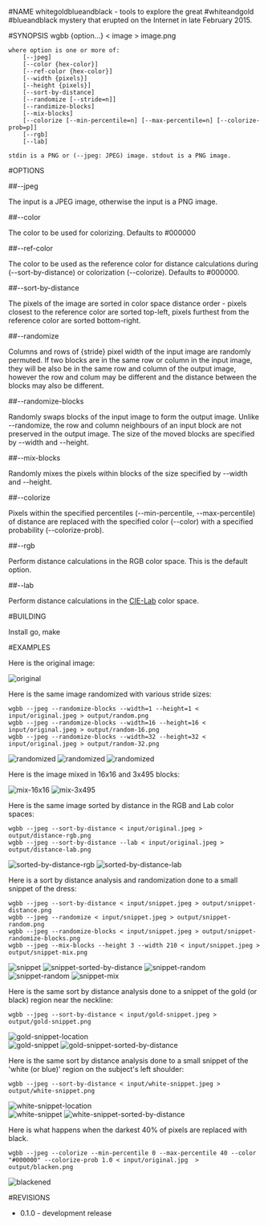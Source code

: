 #NAME
whitegoldblueandblack - tools to explore the great #whiteandgold #blueandblack mystery that erupted on the Internet in late February 2015.

#SYNOPSIS
	wgbb {option...} < image > image.png

	where option is one or more of:
		[--jpeg]
		[--color {hex-color}]
		[--ref-color {hex-color}]
		[--width {pixels}]
		[--height {pixels}]
		[--sort-by-distance]
		[--randomize [--stride=n]]
		[--randimize-blocks]
		[--mix-blocks]
		[--colorize [--min-percentile=n] [--max-percentile=n] [--colorize-prob=p]]
		[--rgb]
		[--lab]

	stdin is a PNG or (--jpeg: JPEG) image. stdout is a PNG image.

#OPTIONS

##--jpeg

The input is a JPEG image, otherwise the input is a PNG image.

##--color

The color to be used for colorizing. Defaults to #000000

##--ref-color

The color to be used as the reference color for distance calculations during (--sort-by-distance) or colorization (--colorize). Defaults to #000000.

##--sort-by-distance

The pixels of the image are sorted in color space distance order - pixels closest to the reference color are sorted top-left, pixels furthest from the reference color are sorted bottom-right.

##--randomize

Columns and rows of {stride} pixel width of the input image are randomly permuted. If two blocks are in the same row or column in the input image, they will be also be in the same row and column of the output image, however the row and colum may be different and the distance between the blocks may also be different.

##--randomize-blocks

Randomly swaps blocks of the input image to form the output image. Unlike --randomize, the row and column neighbours of an input block are not preserved in the output image. The size of the moved blocks are specified by --width and --height.

##--mix-blocks

Randomly mixes the pixels within blocks of the size specified by --width and --height.

##--colorize

Pixels within the specified percentiles (--min-percentile, --max-percentile) of distance are replaced with the specified color (--color) with a specified probability (--colorize-prob).

##--rgb

Perform distance calculations in the RGB color space. This is the default option.

##--lab

Perform distance calculations in the [CIE-Lab](http://en.wikipedia.org/wiki/Lab_color_space) color space.

#BUILDING

Install go,
	make

#EXAMPLES

Here is the original image:

![original](input/original.jpg)

Here is the same image randomized with various stride sizes:

	wgbb --jpeg --randomize-blocks --width=1 --height=1 < input/original.jpeg > output/random.png
	wgbb --jpeg --randomize-blocks --width=16 --height=16 < input/original.jpeg > output/random-16.png
	wgbb --jpeg --randomize-blocks --width=32 --height=32 < input/original.jpeg > output/random-32.png

![randomized](doc/random.png)
![randomized](doc/random-16.png)
![randomized](doc/random-32.png)

Here is the image mixed in 16x16 and 3x495 blocks:

![mix-16x16](doc/mix-16x16.png) ![mix-3x495](doc/mix-3x495.png)

Here is the same image sorted by distance in the RGB and Lab color spaces:

	wgbb --jpeg --sort-by-distance < input/original.jpeg > output/distance-rgb.png
	wgbb --jpeg --sort-by-distance --lab < input/original.jpeg > output/distance-lab.png

![sorted-by-distance-rgb](doc/distance-rgb.png) ![sorted-by-distance-lab](doc/distance-lab.png)

Here is a sort by distance analysis and randomization done to a small snippet of the dress:

	wgbb --jpeg --sort-by-distance < input/snippet.jpeg > output/snippet-distance.png
	wgbb --jpeg --randomize < input/snippet.jpeg > output/snippet-random.png
	wgbb --jpeg --randomize-blocks < input/snippet.jpeg > output/snippet-randomize-blocks.png
	wgbb --jpeg --mix-blocks --height 3 --width 210 < input/snippet.jpeg > output/snippet-mix.png

![snippet](input/snippet.jpg) ![snippet-sorted-by-distance](doc/snippet-distance.png) ![snippet-random](doc/snippet-random.png) ![snippet-random](doc/snippet-randomize-blocks.png) ![snippet-mix](doc/snippet-mix.png)

Here is the same sort by distance analysis done to a snippet of the gold (or black) region near the neckline:

	wgbb --jpeg --sort-by-distance < input/gold-snippet.jpeg > output/gold-snippet.png

![gold-snippet-location](doc/gold-snippet-location.png)
<br/>
![gold-snippet](input/gold-snippet.jpg) ![gold-snippet-sorted-by-distance](doc/gold-snippet.png)

Here is the same sort by distance analysis done to a small snippet of the 'white (or blue)' region on the subject's left shoulder:

	wgbb --jpeg --sort-by-distance < input/white-snippet.jpeg > output/white-snippet.png

![white-snippet-location](doc/white-snippet-location.png)
<br/>
![white-snippet](input/white-snippet.jpg) ![white-snippet-sorted-by-distance](doc/white-snippet.png)

Here is what happens when the darkest 40% of pixels are replaced with black.

	wgbb --jpeg --colorize --min-percentile 0 --max-percentile 40 --color "#000000" --colorize-prob 1.0 < input/original.jpg  > output/blacken.png

![blackened](doc/blacken.png)

#REVISIONS

* 0.1.0 - development release